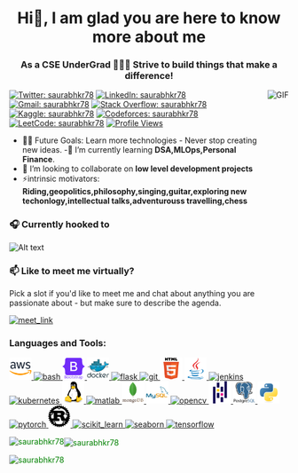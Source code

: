<h1 align="center">Hi👋, I am glad you are here to know more about me</h1>
<h3 align="center">As a CSE UnderGrad 🧑🏽‍💻 Strive to build things that make a difference!</h3>
<img align="right" alt="GIF" height="160px" src="https://media.giphy.com/media/Ah3zHH7hvsSB2/giphy.gif" />

[![Twitter: saurabhkr78](https://img.shields.io/twitter/follow/saurabhkr78?style=social)](https://twitter.com/saurabhkr78)
[![LinkedIn: saurabhkr78](https://img.shields.io/badge/-saurabhkr78-blue?style=flat-square&logo=Linkedin&logoColor=white&link=https://linkedin.com/in/saurabhkr78)](https://linkedin.com/in/saurabhkr78)
[![Gmail: saurabhkr78](https://img.shields.io/badge/-saurabhkr78@gmail.com-D14836?style=flat-square&logo=Gmail&logoColor=white)](mailto:saurabhkr78@gmail.com)
[![Stack Overflow: saurabhkr78](https://img.shields.io/badge/-saurabhkr78-FE7A16?style=flat-square&logo=Stack%20Overflow&logoColor=white&link=https://stackoverflow.com/users/saurabhkr78)](https://stackoverflow.com/users/saurabhkr78)
[![Kaggle: saurabhkr78](https://img.shields.io/badge/-saurabhkr78-20BEFF?style=flat-square&logo=Kaggle&logoColor=white&link=https://kaggle.com/saurabhkr78)](https://kaggle.com/saurabhkr78)
[![Codeforces: saurabhkr78](https://img.shields.io/badge/-saurabhkr78-1F8ACB?style=flat-square&logo=Codeforces&logoColor=white&link=https://codeforces.com/profile/saurabhkr78)](https://codeforces.com/profile/saurabhkr78)
[![LeetCode: saurabhkr78](https://img.shields.io/badge/-saurabhkr78-FFA116?style=flat-square&logo=LeetCode&logoColor=white&link=https://www.leetcode.com/saurabhkr78)](https://www.leetcode.com/saurabhkr78)
[![Profile Views](https://komarev.com/ghpvc/?username=saurabhkr78&label=Profile%20views&color=0e75b6&style=flat)](https://github.com/saurabhkr78)


- 💪🏼 Future Goals: Learn more technologies - Never stop creating new ideas.
-🌱 I’m currently learning **DSA,MLOps,Personal Finance**.
- 👯 I’m looking to collaborate on **low level development projects**
- ⚡intrinsic motivators: **Riding,geopolitics,philosophy,singing,guitar,exploring new techonlogy,intellectual talks,adventurouss travelling,chess**
<div align="left">
  <h3>🎧 Currently hooked to</h3>
  <div style="display: inline-block;">
    <img src="https://spotify-recently-played-readme.vercel.app/api?user=jweclasgumdfg629tylg8kh85" alt="Alt text" width="820" height="100">
  </div>
</div>


### 📫 Like to meet me virtually?
Pick a slot if you'd like to meet me and chat about anything you are passionate about - but make sure to describe the agenda.

<a href="https://calendly.com/meetsaurabh78/30min" target="_blank"><img width="498" alt="meet_link" src="https://user-images.githubusercontent.com/15426564/144297439-f530f383-e73e-41e0-9914-a9b7d3f432e5.png"></a>



<h3 align="left">Languages and Tools:</h3>
<p align="left"> <a href="https://aws.amazon.com" target="_blank" rel="noreferrer"> <img src="https://raw.githubusercontent.com/devicons/devicon/master/icons/amazonwebservices/amazonwebservices-original-wordmark.svg" alt="aws" width="40" height="40"style="background-color: white;"/> </a> <a href="https://www.gnu.org/software/bash/" target="_blank" rel="noreferrer"> <img src="https://www.vectorlogo.zone/logos/gnu_bash/gnu_bash-icon.svg" alt="bash" width="40" height="40"/> </a> <a href="https://getbootstrap.com" target="_blank" rel="noreferrer"> <img src="https://raw.githubusercontent.com/devicons/devicon/master/icons/bootstrap/bootstrap-plain-wordmark.svg" alt="bootstrap" width="40" height="40"/> </a> <a href="https://www.docker.com/" target="_blank" rel="noreferrer"> <img src="https://raw.githubusercontent.com/devicons/devicon/master/icons/docker/docker-original-wordmark.svg" alt="docker" width="40" height="40"/> </a> <a href="https://flask.palletsprojects.com/" target="_blank" rel="noreferrer"> <img src="https://www.vectorlogo.zone/logos/pocoo_flask/pocoo_flask-icon.svg" alt="flask" width="40" height="40"/> </a> <a href="https://git-scm.com/" target="_blank" rel="noreferrer"> <img src="https://www.vectorlogo.zone/logos/git-scm/git-scm-icon.svg" alt="git" width="40" height="40"/> </a> <a href="https://www.w3.org/html/" target="_blank" rel="noreferrer"> <img src="https://raw.githubusercontent.com/devicons/devicon/master/icons/html5/html5-original-wordmark.svg" alt="html5" width="40" height="40"/> </a> <a href="https://www.java.com" target="_blank" rel="noreferrer"> <img src="https://raw.githubusercontent.com/devicons/devicon/master/icons/java/java-original.svg" alt="java" width="40" height="40"/> </a> <a href="https://www.jenkins.io" target="_blank" rel="noreferrer"> <img src="https://www.vectorlogo.zone/logos/jenkins/jenkins-icon.svg" alt="jenkins" width="40" height="40"/> </a> <a href="https://kubernetes.io" target="_blank" rel="noreferrer"> <img src="https://www.vectorlogo.zone/logos/kubernetes/kubernetes-icon.svg" alt="kubernetes" width="40" height="40"/> </a> <a href="https://www.linux.org/" target="_blank" rel="noreferrer"> <img src="https://raw.githubusercontent.com/devicons/devicon/master/icons/linux/linux-original.svg" alt="linux" width="40" height="40"/> </a> <a href="https://www.mathworks.com/" target="_blank" rel="noreferrer"> <img src="https://upload.wikimedia.org/wikipedia/commons/2/21/Matlab_Logo.png" alt="matlab" width="40" height="40"/> </a> <a href="https://www.mongodb.com/" target="_blank" rel="noreferrer"> <img src="https://raw.githubusercontent.com/devicons/devicon/master/icons/mongodb/mongodb-original-wordmark.svg" alt="mongodb" width="40" height="40"/> </a> <a href="https://www.mysql.com/" target="_blank" rel="noreferrer"> <img src="https://raw.githubusercontent.com/devicons/devicon/master/icons/mysql/mysql-original-wordmark.svg" alt="mysql" width="40" height="40"/> </a> <a href="https://opencv.org/" target="_blank" rel="noreferrer"> <img src="https://www.vectorlogo.zone/logos/opencv/opencv-icon.svg" alt="opencv" width="40" height="40"/> </a> <a href="https://pandas.pydata.org/" target="_blank" rel="noreferrer"> <img src="https://raw.githubusercontent.com/devicons/devicon/2ae2a900d2f041da66e950e4d48052658d850630/icons/pandas/pandas-original.svg" alt="pandas" width="40" height="40"/> </a> <a href="https://www.postgresql.org" target="_blank" rel="noreferrer"> <img src="https://raw.githubusercontent.com/devicons/devicon/master/icons/postgresql/postgresql-original-wordmark.svg" alt="postgresql" width="40" height="40"/> </a> <a href="https://www.python.org" target="_blank" rel="noreferrer"> <img src="https://raw.githubusercontent.com/devicons/devicon/master/icons/python/python-original.svg" alt="python" width="40" height="40"/> </a> <a href="https://pytorch.org/" target="_blank" rel="noreferrer"> <img src="https://www.vectorlogo.zone/logos/pytorch/pytorch-icon.svg" alt="pytorch" width="40" height="40"/> </a> <a href="https://www.rust-lang.org" target="_blank" rel="noreferrer"> <img src="https://raw.githubusercontent.com/devicons/devicon/master/icons/rust/rust-plain.svg" alt="rust" width="40" height="40"/> </a> <a href="https://scikit-learn.org/" target="_blank" rel="noreferrer"> <img src="https://upload.wikimedia.org/wikipedia/commons/0/05/Scikit_learn_logo_small.svg" alt="scikit_learn" width="40" height="40"/> </a> <a href="https://seaborn.pydata.org/" target="_blank" rel="noreferrer"> <img src="https://seaborn.pydata.org/_images/logo-mark-lightbg.svg" alt="seaborn" width="40" height="40"/> </a> <a href="https://www.tensorflow.org" target="_blank" rel="noreferrer"> <img src="https://www.vectorlogo.zone/logos/tensorflow/tensorflow-icon.svg" alt="tensorflow" width="40" height="40"/> </a> </p>

<p style="color: green;"><img align="left" src="https://github-readme-stats.vercel.app/api/top-langs?username=saurabhkr78&show_icons=true&locale=en&layout=compact" alt="saurabhkr78" /></p>

<p style="color: green;"><img align="center" src="https://github-readme-stats.vercel.app/api?username=saurabhkr78&show_icons=true&locale=en" alt="saurabhkr78" /></p>

<p style="color: green;"><img align="left" src="https://github-readme-streak-stats.herokuapp.com/?user=saurabhkr78&" alt="saurabhkr78" /></p>
